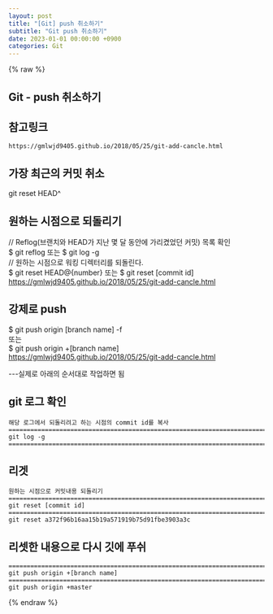 ```yaml
---  
layout: post  
title: "[Git] push 취소하기"  
subtitle: "Git push 취소하기"  
date: 2023-01-01 00:00:00 +0900  
categories: Git  
---  
```

{% raw %}  
## Git - push 취소하기  
  
## 참고링크  
	https://gmlwjd9405.github.io/2018/05/25/git-add-cancle.html  
  
## 가장 최근의 커밋 취소  
  git reset HEAD^  
  
## 원하는 시점으로 되돌리기  
  // Reflog(브랜치와 HEAD가 지난 몇 달 동안에 가리켰었던 커밋) 목록 확인  
  $ git reflog 또는 $ git log -g  
  // 원하는 시점으로 워킹 디렉터리를 되돌린다.  
  $ git reset HEAD@{number} 또는 $ git reset [commit id]  
  https://gmlwjd9405.github.io/2018/05/25/git-add-cancle.html  
  
## 강제로 push  
  $ git push origin [branch name] -f  
  또는  
  $ git push origin +[branch name]  
  https://gmlwjd9405.github.io/2018/05/25/git-add-cancle.html  
  
---실제로 아래의 순서대로 작업하면 됨  
  
## git 로그 확인  
  
	해당 로그에서 되돌리려고 하는 시점의 commit id를 복사  
	==================================================================================================================================================  
	git log -g  
	==================================================================================================================================================  
  
## 리겟  
	원하는 시점으로 커밋내용 되돌리기  
	==================================================================================================================================================  
	git reset [commit id]  
	==================================================================================================================================================  
	git reset a372f96b16aa15b19a571919b75d91fbe3903a3c  
  
## 리셋한 내용으로 다시 깃에 푸쉬  
	==================================================================================================================================================  
	git push origin +[branch name]  
	==================================================================================================================================================  
	git push origin +master  
  
{% endraw %}